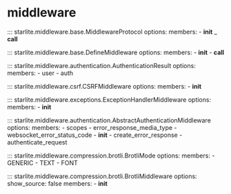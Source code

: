 # middleware

::: starlite.middleware.base.MiddlewareProtocol
    options:
        members:
            - __init__
            _ __call__

::: starlite.middleware.base.DefineMiddleware
    options:
        members:
            - __init__
            - __call__

::: starlite.middleware.authentication.AuthenticationResult
    options:
        members:
            - user
            - auth

::: starlite.middleware.csrf.CSRFMiddleware
    options:
        members:
            - __init__

::: starlite.middleware.exceptions.ExceptionHandlerMiddleware
    options:
        members:
            - __init__

::: starlite.middleware.authentication.AbstractAuthenticationMiddleware
    options:
        members:
            - scopes
            - error_response_media_type
            - websocket_error_status_code
            - __init__
            - create_error_response
            - authenticate_request

::: starlite.middleware.compression.brotli.BrotliMode
    options:
        members:
            - GENERIC
            - TEXT
            - FONT

::: starlite.middleware.compression.brotli.BrotliMiddleware
    options:
        show_source: false
        members:
            - __init__
